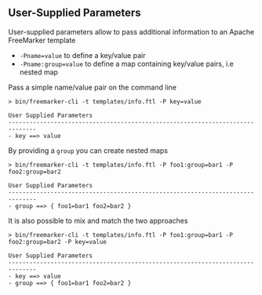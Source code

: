 ## User-Supplied Parameters

User-supplied parameters allow to pass additional information to an Apache FreeMarker template 

* `-Pname=value` to define a key/value pair
* `-Pname:group=value` to define a map containing key/value pairs, i.e nested map 

Pass a simple name/value pair on the command line 

```
> bin/freemarker-cli -t templates/info.ftl -P key=value

User Supplied Parameters
------------------------------------------------------------------------------
- key ==> value
```

By providing a `group` you can create nested maps

```
> bin/freemarker-cli -t templates/info.ftl -P foo1:group=bar1 -P foo2:group=bar2

User Supplied Parameters
------------------------------------------------------------------------------
- group ==> { foo1=bar1 foo2=bar2 }
```

It is also possible to mix and match the two approaches

```
> bin/freemarker-cli -t templates/info.ftl -P foo1:group=bar1 -P foo2:group=bar2 -P key=value

User Supplied Parameters
------------------------------------------------------------------------------
- key ==> value
- group ==> { foo1=bar1 foo2=bar2 }
```